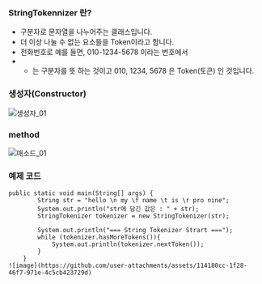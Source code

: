 ### StringTokennizer 란?

- 구분자로 문자열을 나누어주는 클래스입니다.
- 더 이상 나눌 수 없는 요소들을 Token이라고 합니다.
- 전화번호로 예를 들면, 010-1234-5678 이라는 번호에서
- - 는 구분자를 뜻 하는 것이고 010, 1234, 5678 은 Token(토큰) 인 것입니다.

### 생성자(Constructor)
![생성자_01](https://github.com/user-attachments/assets/589bf3b2-f38d-4b94-a589-eee5d339b42c)




### method
![매소드_01](https://github.com/user-attachments/assets/1ee7752f-b1d0-4d37-997e-885bfc4d59dd)


### 예제 코드
```
public static void main(String[] args) {
        String str = "hello \n my \f name \t is \r pro nine";
        System.out.println("str에 담긴 값은 : " + str);
        StringTokenizer tokenizer = new StringTokenizer(str);

        System.out.println("=== String Tokenizer Strart ===");
        while (tokenizer.hasMoreTokens()){
            System.out.println(tokenizer.nextToken());
        }
    }
![image](https://github.com/user-attachments/assets/114180cc-1f28-46f7-971e-4c5cb423729d)

```

